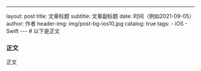 ---
layout:     post
title:      文章标题
subtitle:   文章副标题
date:       时间（例如2021-09-05）
author:     作者
header-img: img/post-bg-ios10.jpg
catalog: true
tags:
    - iOS
    - Swift
---     # 以下是正文


### 正文
正文
